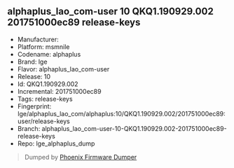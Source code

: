 ## alphaplus_lao_com-user 10 QKQ1.190929.002 201751000ec89 release-keys
- Manufacturer: 
- Platform: msmnile
- Codename: alphaplus
- Brand: lge
- Flavor: alphaplus_lao_com-user
- Release: 10
- Id: QKQ1.190929.002
- Incremental: 201751000ec89
- Tags: release-keys
- Fingerprint: lge/alphaplus_lao_com/alphaplus:10/QKQ1.190929.002/201751000ec89:user/release-keys
- Branch: alphaplus_lao_com-user-10-QKQ1.190929.002-201751000ec89-release-keys
- Repo: lge_alphaplus_dump


>Dumped by [Phoenix Firmware Dumper](https://github.com/DroidDumps/phoenix_firmware_dumper)
